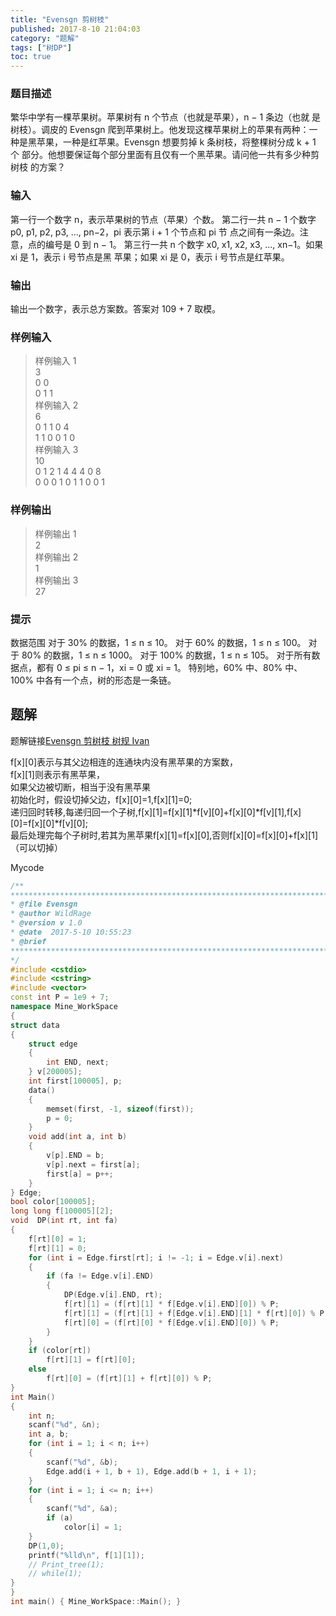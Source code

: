 ```yaml
---
title: "Evensgn 剪树枝"
published: 2017-8-10 21:04:03
category: "题解"
tags: ["树DP"]
toc: true
---
```


### 题目描述
繁华中学有一棵苹果树。苹果树有 n 个节点（也就是苹果），n − 1 条边（也就
是树枝）。调皮的 Evensgn 爬到苹果树上。他发现这棵苹果树上的苹果有两种：一
种是黑苹果，一种是红苹果。Evensgn 想要剪掉 k 条树枝，将整棵树分成 k + 1 个
部分。他想要保证每个部分里面有且仅有一个黑苹果。请问他一共有多少种剪树枝
的方案？
<!--more-->
### 输入
第一行一个数字 n，表示苹果树的节点（苹果）个数。
第二行一共 n − 1 个数字 p0, p1, p2, p3, ..., pn−2，pi 表示第 i + 1 个节点和 pi 节
点之间有一条边。注意，点的编号是 0 到 n − 1。
第三行一共 n 个数字 x0, x1, x2, x3, ..., xn−1。如果 xi 是 1，表示 i 号节点是黑
苹果；如果 xi 是 0，表示 i 号节点是红苹果。

### 输出
输出一个数字，表示总方案数。答案对 109 + 7 取模。

### 样例输入
>样例输入 1  
3  
0 0  
0 1 1   
样例输入 2  
6  
0 1 1 0 4  
1 1 0 0 1 0  
样例输入 3  
10  
0 1 2 1 4 4 4 0 8  
0 0 0 1 0 1 1 0 0 1  

### 样例输出
>样例输出 1  
2  
样例输出 2  
1  
样例输出 3  
27  

### 提示

数据范围
对于 30% 的数据，1 ≤ n ≤ 10。
对于 60% 的数据，1 ≤ n ≤ 100。
对于 80% 的数据，1 ≤ n ≤ 1000。
对于 100% 的数据，1 ≤ n ≤ 105。
对于所有数据点，都有 0 ≤ pi ≤ n − 1，xi = 0 或 xi = 1。
特别地，60% 中、80% 中、100% 中各有一个点，树的形态是一条链。


## 题解

题解链接[Evensgn 剪树枝 树规 Ivan](http://blog.csdn.net/ren_ivan/article/details/77053836)

f[x][0]表示与其父边相连的连通块内没有黑苹果的方案数，  
f[x][1]则表示有黑苹果，  
如果父边被切断，相当于没有黑苹果  
初始化时，假设切掉父边，f[x][0]=1,f[x][1]=0;  
递归回时转移,每递归回一个子树,f[x][1]=f[x][1]\*f[v][0]+f[x][0]\*f[v][1],f[x][0]=f[x][0]\*f[v][0];  
最后处理完每个子树时,若其为黑苹果f[x][1]=f[x][0],否则f[x][0]=f[x][0]+f[x][1]（可以切掉）  


Mycode

```c++
/**
******************************************************************************
* @file Evensgn
* @author WildRage
* @version v 1.0
* @date  2017-5-10 10:55:23
* @brief 
******************************************************************************
*/
#include <cstdio>
#include <cstring>
#include <vector>
const int P = 1e9 + 7;
namespace Mine_WorkSpace
{
struct data
{
    struct edge
    {
        int END, next;
    } v[200005];
    int first[100005], p;
    data()
    {
        memset(first, -1, sizeof(first));
        p = 0;
    }
    void add(int a, int b)
    {
        v[p].END = b;
        v[p].next = first[a];
        first[a] = p++;
    }
} Edge;
bool color[100005];
long long f[100005][2];
void  DP(int rt, int fa)
{
    f[rt][0] = 1;
    f[rt][1] = 0;
    for (int i = Edge.first[rt]; i != -1; i = Edge.v[i].next)
    {
        if (fa != Edge.v[i].END)
        {
            DP(Edge.v[i].END, rt);
            f[rt][1] = (f[rt][1] * f[Edge.v[i].END][0]) % P;
            f[rt][1] = (f[rt][1] + f[Edge.v[i].END][1] * f[rt][0]) % P;
            f[rt][0] = (f[rt][0] * f[Edge.v[i].END][0]) % P;
        }
    }
    if (color[rt])
        f[rt][1] = f[rt][0];
    else
        f[rt][0] = (f[rt][1] + f[rt][0]) % P;
}
int Main()
{
    int n;
    scanf("%d", &n);
    int a, b;
    for (int i = 1; i < n; i++)
    {
        scanf("%d", &b);
        Edge.add(i + 1, b + 1), Edge.add(b + 1, i + 1);
    }
    for (int i = 1; i <= n; i++)
    {
        scanf("%d", &a);
        if (a)
            color[i] = 1;
    }
    DP(1,0);
    printf("%lld\n", f[1][1]);
    // Print_tree(1);
    // while(1);
}
}
int main() { Mine_WorkSpace::Main(); }
```

